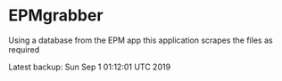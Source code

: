 # EPMgrabber
Using a database from the EPM app this application scrapes the files as required


Latest backup: Sun Sep 1 01:12:01 UTC 2019
